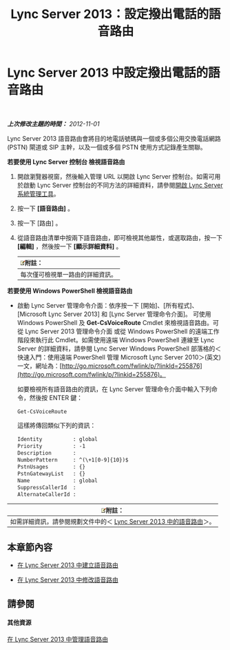 ﻿---
title: Lync Server 2013：設定撥出電話的語音路由
TOCTitle: 設定撥出電話的語音路由
ms:assetid: 3c182cdd-7a4a-4a9d-bdac-4199f0abd947
ms:mtpsurl: https://technet.microsoft.com/zh-tw/library/Gg425890(v=OCS.15)
ms:contentKeyID: 49290653
ms.date: 08/10/2015
mtps_version: v=OCS.15
ms.translationtype: HT
---

# Lync Server 2013 中設定撥出電話的語音路由

 

_**上次修改主題的時間：** 2012-11-01_

Lync Server 2013 語音路由會將目的地電話號碼與一個或多個公用交換電話網路 (PSTN) 閘道或 SIP 主幹，以及一個或多個 PSTN 使用方式記錄產生關聯。

**若要使用 Lync Server 控制台 檢視語音路由**

1.  開啟瀏覽器視窗，然後輸入管理 URL 以開啟 Lync Server 控制台。如需可用於啟動 Lync Server 控制台的不同方法的詳細資料，請參閱[開啟 Lync Server 系統管理工具](lync-server-2013-open-lync-server-administrative-tools.md)。

2.  按一下 **\[語音路由\]** 。

3.  按一下 \[路由\] 。

4.  從語音路由清單中按兩下語音路由，即可檢視其他屬性，或選取路由，按一下 **\[編輯\]** ，然後按一下 **\[顯示詳細資料\]** 。
    
    <table>
    <thead>
    <tr class="header">
    <th><img src="images/Gg398811.note(OCS.15).gif" title="note" alt="note" />附註：</th>
    </tr>
    </thead>
    <tbody>
    <tr class="odd">
    <td>每次僅可檢視單一路由的詳細資訊。</td>
    </tr>
    </tbody>
    </table>


**若要使用 Windows PowerShell 檢視語音路由**

  - 啟動 Lync Server 管理命令介面：依序按一下 \[開始\]、\[所有程式\]、\[Microsoft Lync Server 2013\] 和 \[Lync Server 管理命令介面\]。 可使用 Windows PowerShell 及 **Get-CsVoiceRoute** Cmdlet 來檢視語音路由。可從 Lync Server 2013 管理命令介面 或從 Windows PowerShell 的遠端工作階段來執行此 Cmdlet。如需使用遠端 Windows PowerShell 連線至 Lync Server 的詳細資料，請參閱 Lync Server Windows PowerShell 部落格的＜快速入門：使用遠端 PowerShell 管理 Microsoft Lync Server 2010＞(英文) 一文，網址為：[http://go.microsoft.com/fwlink/p/?linkId=255876](http://go.microsoft.com/fwlink/p/?linkid=255876)。
    
    如要檢視所有語音路由的資訊，在 Lync Server 管理命令介面中輸入下列命令，然後按 ENTER 鍵：
    
        Get-CsVoiceRoute
    
    這樣將傳回類似下列的資訊：
    
        Identity          : global
        Priority          : -1
        Description       :
        NumberPattern     : ^(\+1[0-9]{10})$
        PstnUsages        : {}
        PstnGatewayList   : {}
        Name              : global
        SuppressCallerId  :
        AlternateCallerId :

<table>
<thead>
<tr class="header">
<th><img src="images/Gg398811.note(OCS.15).gif" title="note" alt="note" />附註：</th>
</tr>
</thead>
<tbody>
<tr class="odd">
<td>如需詳細資訊，請參閱規劃文件中的＜ <a href="lync-server-2013-voice-routes.md">Lync Server 2013 中的語音路由</a>＞。</td>
</tr>
</tbody>
</table>


## 本章節內容

  - [在 Lync Server 2013 中建立語音路由](lync-server-2013-create-a-voice-route.md)

  - [在 Lync Server 2013 中修改語音路由](lync-server-2013-modify-a-voice-route.md)

## 請參閱

#### 其他資源

[在 Lync Server 2013 中管理語音路由](lync-server-2013-managing-voice-routing.md)

